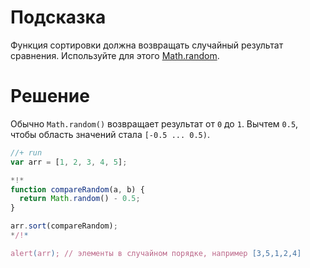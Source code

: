 # Подсказка

Функция сортировки должна возвращать случайный результат сравнения. Используйте для этого [Math.random](http://javascript.ru/Math.random).

# Решение

Обычно `Math.random()` возвращает результат от `0` до `1`. Вычтем `0.5`, чтобы область значений стала `[-0.5 ... 0.5)`.

```js
//+ run
var arr = [1, 2, 3, 4, 5];

*!*
function compareRandom(a, b) { 
  return Math.random() - 0.5;
}

arr.sort(compareRandom);
*/!*

alert(arr); // элементы в случайном порядке, например [3,5,1,2,4]
```

